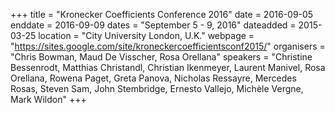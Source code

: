 +++
title = "Kronecker Coefficients Conference 2016"
date = 2016-09-05
enddate = 2016-09-09
dates = "September 5 - 9, 2016"
dateadded = 2015-03-25
location = "City University London, U.K."
webpage = "https://sites.google.com/site/kroneckercoefficientsconf2015/"
organisers = "Chris Bowman, Maud De Visscher, Rosa Orellana"
speakers = "Christine Bessenrodt, Matthias Christandl, Christian Ikenmeyer, Laurent Manivel, Rosa Orellana, Rowena Paget, Greta Panova, Nicholas Ressayre, Mercedes Rosas, Steven Sam, John Stembridge, Ernesto Vallejo, Michèle Vergne, Mark Wildon"
+++
